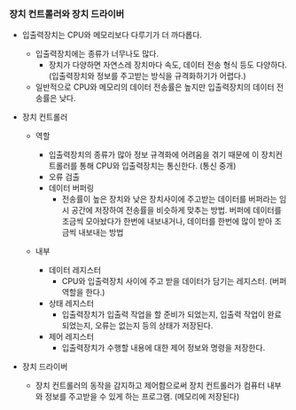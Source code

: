 ### 장치 컨트롤러와 장치 드라이버

- 입출력장치는 CPU와 메모리보다 다루기가 더 까다롭다.

  - 입출력장치에는 종류가 너무나도 많다.
    - 장치가 다양하면 자연스레 장치마다 속도, 데이터 전송 형식 등도 다양하다. (입출력장치와 정보를 주고받는 방식을 규격화하기가 어렵다.)
  - 일반적으로 CPU와 메모리의 데이터 전송률은 높지만 입출력장치의 데이터 전송률은 낮다.

- 장치 컨트롤러

  - 역할

    - 입출력장치의 종류가 많아 정보 규격화에 어려움을 겪기 때문에 이 장치컨트롤러를 통해 CPU와 입출력장치는 통신한다. (통신 중개)
    - 오류 검출
    - 데이터 버퍼링
      - 전송률이 높은 장치와 낮은 장치사이에 주고받는 데이터를 버퍼라는 임시 공간에 저장하여 전송률을 비슷하게 맞추는 방법.
        버퍼에 데이터를 조금씩 모아놨다가 한번에 내보내거나, 데이터를 한번에 많이 받아 조금씩 내보내는 방법

  - 내부

    - 데이터 레지스터
      - CPU와 입출력장치 사이에 주고 받을 데이터가 담기는 레지스터. (버퍼 역할을 한다.)
    - 상태 레지스터
      - 입출력장치가 입출력 작업을 할 준비가 되었는지, 입출력 작업이 완료되었는지, 오류는 없는지 등의 상태가 저장된다.
    - 제어 레지스터
      - 입출력장치가 수행할 내용에 대한 제어 정보와 명령을 저장한다.

- 장치 드라이버
  - 장치 컨트롤러의 동작을 감지하고 제어함으로써 장치 컨트롤러가 컴퓨터 내부와 정보를 주고받을 수 있게 하는 프로그램. (메모리에 저장된다)
